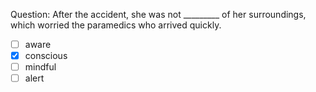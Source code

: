 Question: After the accident, she was not _________ of her surroundings, which worried the paramedics who arrived quickly.  
- [ ] aware  
- [x] conscious  
- [ ] mindful  
- [ ] alert